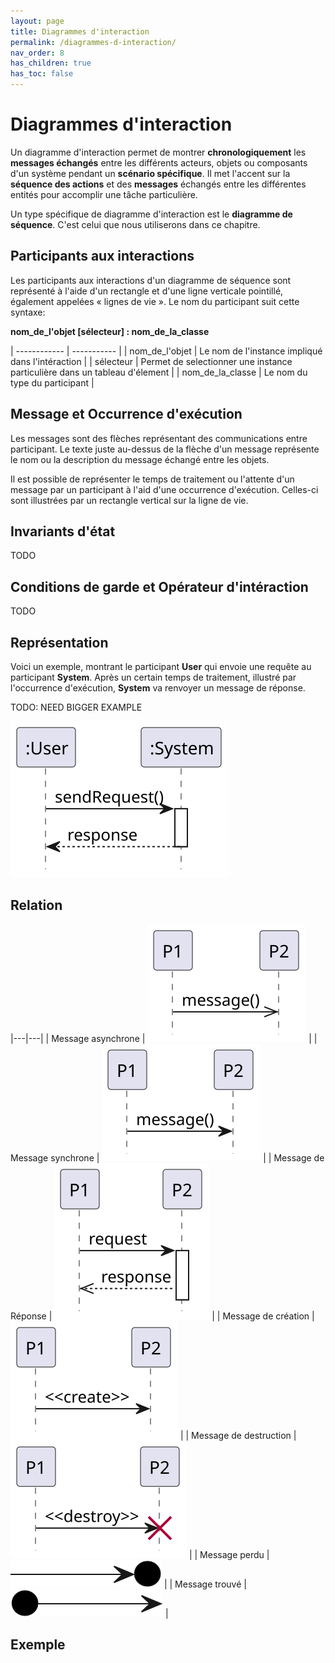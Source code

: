 ```yaml
---
layout: page
title: Diagrammes d'interaction
permalink: /diagrammes-d-interaction/
nav_order: 8
has_children: true
has_toc: false
---
```



# Diagrammes d'interaction
Un diagramme d'interaction permet de montrer **chronologiquement** les **messages échangés** entre les différents acteurs, objets ou composants d'un système pendant un **scénario spécifique**. Il met l'accent sur la **séquence des actions** et des **messages** échangés entre les différentes entités pour accomplir une tâche particulière.  

Un type spécifique de diagramme d'interaction est le **diagramme de séquence**. C'est celui que nous utiliserons dans ce chapitre.  

## Participants aux interactions
Les participants aux interactions d'un diagramme de séquence sont représenté à l'aide d'un rectangle et d'une ligne verticale pointillé, également appelées « lignes de vie ». Le nom du participant suit cette syntaxe:  

**nom_de_l'objet [sélecteur] : nom_de_la_classe**

| ------------ | ----------- |
| nom_de_l'objet | Le nom de l'instance impliqué dans l'intéraction |
| sélecteur | Permet de selectionner une instance particulière dans un tableau d'élement |
| nom_de_la_classe  | Le nom du type du participant |

## Message et Occurrence d'exécution 
Les messages sont des flèches représentant des communications entre participant. Le texte juste au-dessus de la flèche d'un message représente le nom ou la description du message échangé entre les objets.

Il est possible de représenter le temps de traitement ou l'attente d'un message par un participant à l'aid d'une occurrence d'exécution. Celles-ci sont illustrées par un rectangle vertical sur la ligne de vie.


## Invariants d'état
TODO  

## Conditions de garde et Opérateur d'intéraction
TODO  

## Représentation

Voici un exemple, montrant le participant **User** qui envoie une requête au participant **System**. Après un certain temps de traitement, illustré par l'occurrence d'exécution, **System** va renvoyer un message de réponse.  


TODO: NEED BIGGER EXAMPLE  

![](/out/plant_uml/interactionRepresentationExample/interactionRepresentationExample.svg)

## Relation  

|---|---|
| Message asynchrone | ![](/out/plant_uml/asyncMessageExample/asyncMessageExample.svg) |
| Message synchrone | ![](/out/plant_uml/syncMessageExample/syncMessageExample.svg) |
| Message de Réponse | ![](/out/plant_uml/responseMessageExample/responseMessageExample.svg) |
| Message de création | ![](/out/plant_uml/createMessageExample/createMessageExample.svg) |
| Message de destruction | ![](/out/plant_uml/destroyMessageExample/destroyMessageExample.svg) |
| Message perdu | ![](/out/plant_uml/custom/lostMessageExample.svg) |
| Message trouvé | ![](/out/plant_uml/custom/foundMessageExample.svg) |





## Exemple